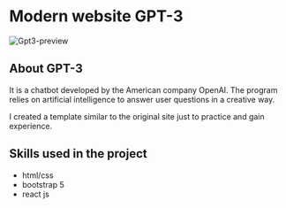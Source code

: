# Modern website GPT-3 
![Gpt3-preview](https://user-images.githubusercontent.com/114151489/216997465-05b6767c-5060-4941-bea0-220f72bb872d.png)
## About GPT-3
It is a chatbot developed by the American company OpenAI. The program relies on artificial intelligence to answer user questions in a creative way.

I created a template similar to the original site just to practice and gain experience.
## Skills used in the project
- html/css
- bootstrap 5
- react js
